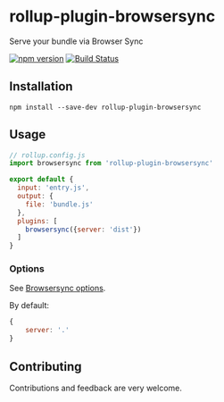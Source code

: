 # rollup-plugin-browsersync
Serve your bundle via Browser Sync

[![npm version](https://badge.fury.io/js/rollup-plugin-browsersync.svg)](https://badge.fury.io/js/rollup-plugin-browsersync)
[![Build Status](https://travis-ci.org/4lejandrito/rollup-plugin-browsersync.svg?branch=master)](https://travis-ci.org/4lejandrito/rollup-plugin-browsersync)

## Installation
```
npm install --save-dev rollup-plugin-browsersync
```

## Usage
```js
// rollup.config.js
import browsersync from 'rollup-plugin-browsersync'

export default {
  input: 'entry.js',
  output: {
    file: 'bundle.js'
  },
  plugins: [
    browsersync({server: 'dist'})
  ]
}
```

### Options

See [Browsersync options](https://browsersync.io/docs/options).

By default:
```js
{
    server: '.'
}
```

## Contributing

Contributions and feedback are very welcome.
